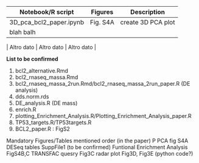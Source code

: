 | Notebook/R script         | Figures       | Description         |
|---------------------------|---------------|---------------------|
| 3D_pca_bcl2_paper.ipynb   | Fig. S4A      |  create 3D PCA plot 
blah balh|

| Altro dato                | Altro dato    | Altro dato  |





**List to be confirmed** 
1. bcl2_alternative.Rmd
2. bcl2_rnaseq_massa.Rmd
3. bcl2_rnaseq_massa_2run.Rmd/bcl2_rnaseq_massa_2run_paper.R (DE analysis)
4. dds.norm.rds
5. DE_analysis.R (DE mass)
6. enrich.R
7. plotting_Enrichment_Analysis.R/Plotting_Enrichment_Analysis_paper.R
8. TP53_targets.R/TP53targets.R
9. BCL2_paper.R : FigS2



Mandatory Figures/Tables
mentioned order (in the paper)
 P
 PCA fig S4A
 DESeq tables SuppFile1 (to be confirmed)
 Funtional Enrichment Analysis FigS4B,C
 TRANSFAC quesry Fig3C
 radar plot Fig3D, Fig3E (python code?)
 



